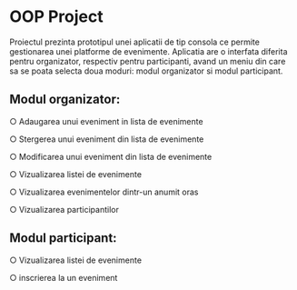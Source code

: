 # OOP Project

Proiectul prezinta prototipul unei aplicatii de tip consola ce permite gestionarea unei
platforme de evenimente. Aplicatia are o interfata diferita pentru
organizator, respectiv pentru participanti, avand un meniu
din care sa se poata selecta doua moduri: modul organizator si modul participant.

## Modul organizator:

○ Adaugarea unui eveniment in lista de evenimente 

○ Stergerea unui eveniment din lista de evenimente 

○ Modificarea unui eveniment din lista de evenimente 

○ Vizualizarea listei de evenimente 

○ Vizualizarea evenimentelor dintr-un anumit oras

○ Vizualizarea participantilor

## Modul participant:

○ Vizualizarea listei de evenimente

○ inscrierea la un eveniment

